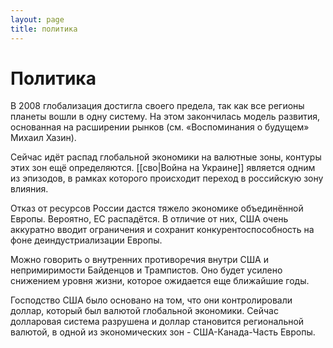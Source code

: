 ```yaml
---
layout: page
title: политика
---
```

# Политика

В 2008 глобализация достигла своего предела, так как все регионы планеты вошли в одну систему. На этом закончилась модель развития, основанная на расширении рынков (см. «Воспоминания о будущем» Михаил Хазин).

Сейчас идёт распад глобальной  экономики на валютные зоны, контуры этих зон ещё определяются. [[сво|Война на Украине]] является одним из эпизодов, в рамках которого происходит переход в российскую зону влияния.


Отказ от ресурсов России дастся тяжело экономике объединённой Европы. Вероятно, ЕС распадётся. В отличие от них, США очень аккуратно вводит ограничения и сохранит конкурентоспособность на фоне деиндустриализации Европы. 

Можно говорить о внутренних противоречия внутри США и непримиримости Байденцов и Трампистов. Оно будет усилено снижением уровня жизни, которое ожидается еще ближайшие годы. 

Господство США было основано на том, что они контролировали доллар, который был валютой глобальной экономики. Сейчас долларовая система разрушена и доллар становится региональной валютой, в одной из экономических зон - США-Канада-Часть Европы. 

